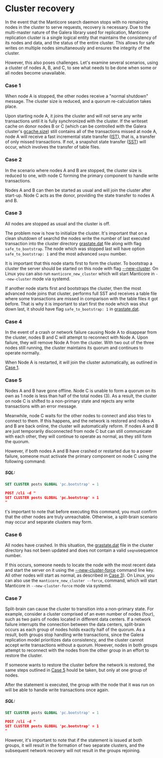 # Cluster recovery

In the event that the Manticore search daemon stops with no remaining nodes in the cluster to serve requests, recovery is necessary. Due to the multi-master nature of the Galera library used for replication, Manticore replication cluster is a single logical entity that maintains the consistency of its nodes and data, and the status of the entire cluster. This allows for safe writes on multiple nodes simultaneously and ensures the integrity of the cluster.

However, this also poses challenges. Let's examine several scenarios, using a cluster of nodes A, B, and C, to see what needs to be done when some or all nodes become unavailable.

### Case 1

 When node A is stopped, the other nodes receive a "normal shutdown" message. The cluster size is reduced, and a quorum re-calculation takes place. 
 
Upon starting node A, it joins the cluster and will not serve any write transactions until it is fully synchronized with the cluster. If the writeset cache on donor nodes B or C (which can be controlled with the Galera cluster's [gcache.size](https://galeracluster.com/library/documentation/galera-parameters.html#gcache-size)) still contains all of the transactions missed at node A, node A will receive a fast incremental state transfer ([IST](https://galeracluster.com/library/documentation/state-transfer.html#state-transfer-ist)), that is, a transfer of only missed transactions. If not, a snapshot state transfer  ([SST](https://galeracluster.com/library/documentation/state-transfer.html#state-transfer-sst)) will occur, which involves the transfer of table files.

### Case 2

In the scenario where nodes A and B are stopped, the cluster size is reduced to one, with node C forming the primary component to handle write transactions. 

Nodes A and B can then be started as usual and will join the cluster after start-up. Node C acts as the donor, providing the state transfer to nodes A and B.

### Case 3

All nodes are stopped as usual and the cluster is off.

The problem now is how to initialize the cluster. It's important that on a clean shutdown of searchd the nodes write the number of last executed transaction into the cluster directory [grastate.dat](../../Creating_a_cluster/Setting_up_replication/Restarting_a_cluster.md) file along with flag `safe_to_bootstrap`. The node which was stopped last will have option `safe_to_bootstrap: 1` and the most advanced `seqno` number.

It is important that this node starts first to form the cluster. To bootstrap a cluster the server should be started on this node with flag [--new-cluster](../../Creating_a_cluster/Setting_up_replication/Restarting_a_cluster.md). On Linux you can also run `manticore_new_cluster` which will start Manticore in `--new-cluster` mode via systemd.

If another node starts first and bootstraps the cluster, then the most advanced node joins that cluster, performs full SST and receives a table file where some transactions are missed in comparison with the table files it got before. That is why it is important to start first the node which was shut down last, it should have flag `safe_to_bootstrap: 1` in [grastate.dat](../../Creating_a_cluster/Setting_up_replication/Restarting_a_cluster.md).

### Case 4

In the event of a crash or network failure causing Node A to disappear from the cluster, nodes B and C will attempt to reconnect with Node A. Upon failure, they will remove Node A from the cluster. With two out of the three nodes still running, the cluster maintains its quorum and continues to operate normally.

When Node A is restarted, it will join the cluster automatically, as outlined in [Case 1](../../Creating_a_cluster/Setting_up_replication/Cluster_recovery.md#Case-1).

### Case 5

Nodes A and B have gone offline. Node C is unable to form a quorum on its own as 1 node is less than half of the total nodes (3). As a result, the cluster on node C is shifted to a non-primary state and rejects any write transactions with an error message.

Meanwhile, node C waits for the other nodes to connect and also tries to connect to them. If this happens, and the network is restored and nodes A and B are back online, the cluster will automatically reform. If nodes A and B are just temporarily disconnected from node C but can still communicate with each other, they will continue to operate as normal, as they still form the quorum.

<!-- example case 5 -->
However, if both nodes A and B have crashed or restarted due to a power failure, someone must activate the primary component on node C using the following command:

<!-- intro -->
##### SQL:

<!-- request SQL -->

```sql
SET CLUSTER posts GLOBAL 'pc.bootstrap' = 1
```
<!-- request JSON -->

```json
POST /cli -d "
SET CLUSTER posts GLOBAL 'pc.bootstrap' = 1
"
```
<!-- end -->

t's important to note that before executing this command, you must confirm that the other nodes are truly unreachable. Otherwise, a split-brain scenario may occur and separate clusters may form.

### Case 6

All nodes have crashed. In this situation, the [grastate.dat](../../Creating_a_cluster/Setting_up_replication/Restarting_a_cluster.md) file in the cluster directory has not been updated and does not contain a valid `seqno`sequence number.

If this occurs, someone needs to locate the node with the most recent data and start the server on it using the [--new-cluster-force](../../Creating_a_cluster/Setting_up_replication/Restarting_a_cluster.md) command line key. All other nodes will start as normal, as described in [Case 3](../../Creating_a_cluster/Setting_up_replication/Cluster_recovery.md#Case-3)).
On Linux, you can also use the `manticore_new_cluster --force`, command, which will start Manticore in `--new-cluster-force` mode via systemd.

### Case 7

Split-brain can cause the cluster to transition into a non-primary state. For example, consider a cluster comprised of an even number of nodes (four), such as two pairs of nodes located in different data centers. If a network failure interrupts the connection between the data centers, split-brain occurs as each group of nodes holds exactly half of the quorum. As a result, both groups stop handling write transactions, since the Galera replication model prioritizes data consistency, and the cluster cannot accept write transactions without a quorum. However, nodes in both groups attempt to reconnect with the nodes from the other group in an effort to restore the cluster.

<!-- example case 7 -->
If someone wants to restore the cluster before the network is restored, the same steps outlined in [Case 5](../../Creating_a_cluster/Setting_up_replication/Cluster_recovery.md#Case-5) hould be taken, but only at one group of nodes. 

After the statement is executed, the group with the node that it was run on will be able to handle write transactions once again.


<!-- intro -->
##### SQL:

<!-- request SQL -->

```sql
SET CLUSTER posts GLOBAL 'pc.bootstrap' = 1
```
<!-- request JSON -->

```json
POST /cli -d "
SET CLUSTER posts GLOBAL 'pc.bootstrap' = 1
"
```
<!-- end -->

However, it's important to note that if the statement is issued at both groups, it will result in the formation of two separate clusters, and the subsequent network recovery will not result in the groups rejoining.
<!-- proofread -->